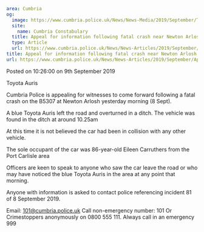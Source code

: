 ```yaml
area: Cumbria
og:
  image: https://www.cumbria.police.uk/News/News-Media/2019/September/Toyota-Auris-editjpg.jpg
  site:
    name: Cumbria Constabulary
  title: Appeal for information following fatal crash near Newton Arlosh
  type: Article
  url: https://www.cumbria.police.uk/News/News-Articles/2019/September/Appeal-for-information-following-fatal-crash-near-Newton-Arlosh.aspx
title: Appeal for information following fatal crash near Newton Arlosh
url: https://www.cumbria.police.uk/News/News-Articles/2019/September/Appeal-for-information-following-fatal-crash-near-Newton-Arlosh.aspx
```

Posted on 10:26:00 on 9th September 2019

Toyota Auris

Cumbria Police is appealing for witnesses to come forward following a fatal crash on the B5307 at Newton Arlosh yesterday morning (8 Sept).

A blue Toyota Auris left the road and overturned in a ditch. The vehicle was found in the ditch at around 10.25am

At this time it is not believed the car had been in collision with any other vehicle.

The sole occupant of the car was 86-year-old Eileen Carruthers from the Port Carlisle area

Officers are keen to speak to anyone who saw the car leave the road or who may have noticed the blue Toyota Auris in the area at any point that morning.

Anyone with information is asked to contact police referencing incident 81 of 8 September 2019.

Email: 101@cumbria.police.uk
Call non-emergency number: 101
Or Crimestoppers anonymously on 0800 555 111.
Always call in an emergency 999
